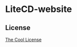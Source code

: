 # LiteCD-website

## License
[The Cool License](https://github.com/Kuboczoch/next-popular-website-starter/blob/master/LICENSE.md)
